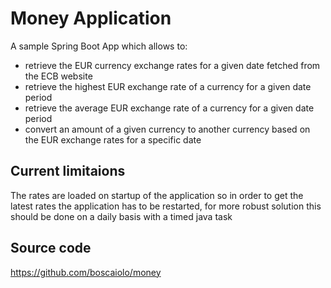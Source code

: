 # Money Application

A sample Spring Boot App which allows to:
  * retrieve the EUR currency exchange rates for a given date fetched from the ECB website
  * retrieve the highest EUR exchange rate of a currency for a given date period  
  * retrieve the average EUR exchange rate of a currency for a given date period
  * convert an amount of a given currency to another currency based on the EUR exchange rates for a specific date
  
 ## Current limitaions
 
  The rates are loaded on startup of the application so in order to get the latest rates the application has to be restarted, for more robust solution this should be done on a daily basis with a timed java task
 
## Source code

https://github.com/boscaiolo/money
